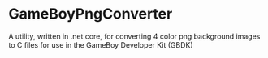 # GameBoyPngConverter
A utility, written in .net core, for converting 4 color png background images to C files for use in the GameBoy Developer Kit (GBDK)
